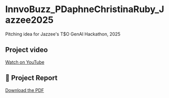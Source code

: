 # InnvoBuzz_PDaphneChristinaRuby_Jazzee2025
Pitching idea for Jazzee's T$O GenAI Hackathon, 2025

## Project video
[Watch on YouTube](https://youtu.be/LmsD-0nkl9w)

## 📄 Project Report
[Download the PDF](https://docs.google.com/document/d/1ju2aj3OWSwTsi4mEghmRfvZ6bFwE16tDI2MgDCKEInw/edit?tab=t.0#heading=h.fs7duwlqelk4)
